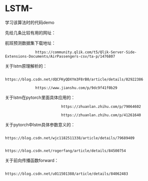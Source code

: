 # LSTM-
学习该算法时的代码demo

先给几条比较有用的网址：  

航班预测数据集下载地址：  

                  https://community.qlik.com/t5/Qlik-Server-Side-Extensions-Documents/AirPassengers-csv/ta-p/1476807
关于lstm原理解析的：  

                  https://blog.csdn.net/dQCFKyQDXYm3F8rB0/article/details/82922386  
                  
                  https://www.jianshu.com/p/9dc9f41f0b29
关于lstm在pytorch里面具体应用的：  

                              https://zhuanlan.zhihu.com/p/79064602  
                              
                              https://zhuanlan.zhihu.com/p/41261640  
                              
关于pytorch中lstm具体参数意义的：  

                              https://blog.csdn.net/wjc1182511338/article/details/79689409  
                              
                              https://blog.csdn.net/rogerfang/article/details/84500754  
                              
关于前向传播函数forward：  

                        https://blog.csdn.net/u011501388/article/details/84062483

